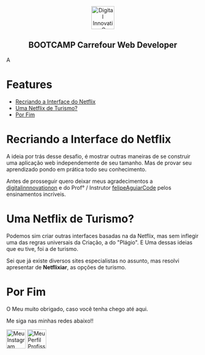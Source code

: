 <p align="center">
	<a href="#"> <img src="https://github.com/tncardoso29/desafio-Netflix-Turismo/main/img/dio.png" height="60" align="center" alt="Digital Innovation One"></a>
    <h2 align="center"> BOOTCAMP Carrefour Web Developer </h2>
	<p> A  </p>
</p>

# Features
- [Recriando a Interface do Netflix](#recriando-a-interface-do-netflix)
- [Uma Netflix de Turismo?](#uma-netflix-de-turismo)
- [Por Fim](#por-fim)

# Recriando a Interface do Netflix

A ideia por trás desse desafio, é mostrar outras maneiras de se construir uma aplicação web independemente de seu tamanho. Mas de provar seu aprendizado pondo em prática todo seu conhecimento.

Antes de prosseguir quero deixar meus agradecimentos a <a href="https://wwww.github.com/digitalinnnovationon">digitalinnnovationon</a> e do Prof° / Instrutor <a href="#">felipeAguiarCode</a> pelos ensinamentos incríveis.

# Uma Netflix de Turismo?

Podemos sim criar outras interfaces basadas na da Netflix, mas sem inflegir uma das regras universais da Criação, a do "Plágio". E Uma dessas ideias que eu tive, foi a de turismo.

Sei que já existe diversos sites especialistas no assunto, mas resolvi apresentar de <b>Netflixiar</b>, as opções de turismo.

# Por Fim

O Meu muito obrigado, caso você tenha chego até aqui.

Me siga nas minhas redes abaixo!!

<a href="https://www.instagram.com/thiagocardoso.design" target="_blank"><img src="https://github.com/tncardoso29/desafio-Netflix-Turismo/main/img/Insta.png" alt="Meu Instagram" height="50px" /></a> <a href="https://www.linkedin.com/in/tncardoso-31" target="_blank"><img src="https://github.com/tncardoso29/desafio-Netflix-Turismo/main/img/linkedin.png" alt="Meu Perfil Profissional" height="50px" /></a>
